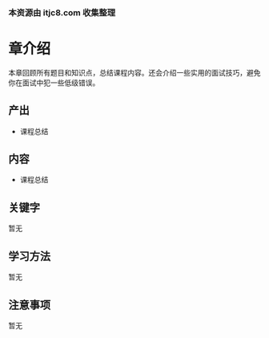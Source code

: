 ### 本资源由 itjc8.com 收集整理
# 章介绍

本章回顾所有题目和知识点，总结课程内容。还会介绍一些实用的面试技巧，避免你在面试中犯一些低级错误。

## 产出

- 课程总结

## 内容

- 课程总结

## 关键字

暂无

## 学习方法

暂无

## 注意事项

暂无
